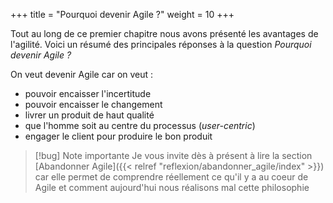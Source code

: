 +++
title = "Pourquoi devenir Agile ?"
weight = 10
+++

Tout au long de ce premier chapitre nous avons présenté les avantages de l'agilité. Voici un résumé des principales réponses à la question *Pourquoi devenir Agile ?*

On veut devenir Agile car on veut :
- pouvoir encaisser l'incertitude
- pouvoir encaisser le changement
- livrer un produit de haut qualité
- que l'homme soit au centre du processus (*user-centric*)
- engager le client pour produire le bon produit

> [!bug] Note importante
> Je vous invite dès à présent à lire la section [Abandonner Agile]({{< relref "reflexion/abandonner_agile/index" >}}) car elle permet de comprendre réellement ce qu'il y a au coeur de Agile et comment aujourd'hui nous réalisons mal cette philosophie
